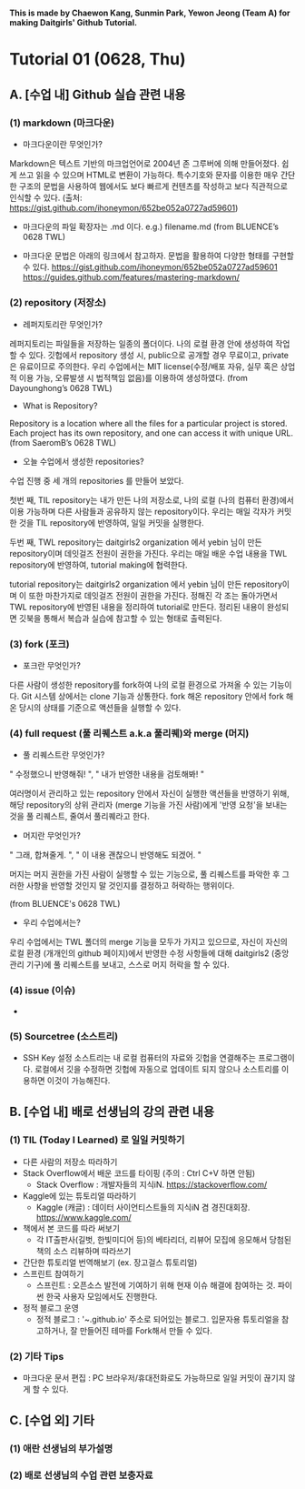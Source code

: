 #### This is made by Chaewon Kang, Sunmin Park, Yewon Jeong (Team A) for making Daitgirls' Github Tutorial.

# Tutorial 01 (0628, Thu)

## A. [수업 내] Github 실습 관련 내용

### (1) markdown (마크다운)

* 마크다운이란 무엇인가?

Markdown은 텍스트 기반의 마크업언어로 2004년 존 그루버에 의해 만들어졌다. 쉽게 쓰고 읽을 수 있으며 HTML로 변환이 가능하다. 특수기호와 문자를 이용한 매우 간단한 구조의 문법을 사용하여 웹에서도 보다 빠르게 컨텐츠를 작성하고 보다 직관적으로 인식할 수 있다. (출처: https://gist.github.com/ihoneymon/652be052a0727ad59601) 


* 마크다운의 파일 확장자는 .md 이다. e.g.) filename.md (from BLUENCE’s 0628 TWL)


* 마크다운 문법은 아래의 링크에서 참고하자. 문법을 활용하여 다양한 형태를 구현할 수 있다. 
https://gist.github.com/ihoneymon/652be052a0727ad59601
https://guides.github.com/features/mastering-markdown/


### (2) repository (저장소)

* 레퍼지토리란 무엇인가? 

레퍼지토리는 파일들을 저장하는 일종의 폴더이다. 나의 로컬 환경 안에 생성하여 작업할 수 있다. 깃헙에서 repository 생성 시, public으로 공개할 경우 무료이고, private은 유료이므로 주의한다. 우리 수업에서는 MIT license(수정/배포 자유, 실무 혹은 상업적 이용 가능, 오류발생 시 법적책임 없음)를 이용하여 생성하였다. (from Dayounghong’s 0628 TWL) 

* What is Repository? 

Repository is a location where all the files for a particular project is stored. Each project has its own repository, and one can access it with unique URL.  (from SaeromB’s 0628 TWL) 

* 오늘 수업에서 생성한 repositories?

수업 진행 중 세 개의 repositories 를 만들어 보았다. 

첫번 째, TIL repository는 내가 만든 나의 저장소로, 나의 로컬 (나의 컴퓨터 환경)에서 이용 가능하며 다른 사람들과 공유하지 않는 repository이다. 우리는 매일 각자가 커밋한 것을 TIL repository에 반영하여, 일일 커밋을 실행한다. 

두번 째, TWL repository는 daitgirls2 organization 에서 yebin 님이 만든 repository이며 데잇걸즈 전원이 권한을 가진다. 우리는 매일 배운 수업 내용을 TWL repository에 반영하여, tutorial making에 협력한다. 

tutorial repository는 daitgirls2 organization 에서 yebin 님이 만든 repository이며 이 또한 마찬가지로 데잇걸즈 전원이 권한을 가진다. 정해진 각 조는 돌아가면서 TWL repository에 반영된 내용을 정리하여 tutorial로 만든다. 정리된 내용이 완성되면 깃북을 통해서 복습과 실습에 참고할 수 있는 형태로 출력된다. 

### (3) fork (포크)

* 포크란 무엇인가? 

다른 사람이 생성한 repository를 fork하여 나의 로컬 환경으로 가져올 수 있는 기능이다. Git 시스템 상에서는 clone 기능과 상통한다. fork 해온 repository 안에서 fork 해 온 당시의 상태를 기준으로 액션들을 실행할 수 있다. 

### (4) full request (풀 리퀘스트 a.k.a 풀리퀘)와 merge (머지) 

* 풀 리퀘스트란 무엇인가? 

" 수정했으니 반영해줘! ", " 내가 반영한 내용을 검토해봐! "

여러명이서 관리하고 있는 repository 안에서 자신이 실행한 액션들을 반영하기 위해, 해당 repository의 상위 관리자 (merge 기능을 가진 사람)에게 '반영 요청'을 보내는 것을 풀 리퀘스트, 줄여서 풀리퀘라고 한다. 

* 머지란 무엇인가?

" 그래, 합쳐줄게. ", " 이 내용 괜찮으니 반영해도 되겠어. "

머지는 머지 권한을 가진 사람이 실행할 수 있는 기능으로, 풀 리퀘스트를 파악한 후 그러한 사항을 반영할 것인지 말 것인지를 결정하고 허락하는 행위이다. 

(from BLUENCE's 0628 TWL) 

* 우리 수업에서는? 

우리 수업에서는 TWL 폴더의 merge 기능을 모두가 가지고 있으므로, 자신이 자신의 로컬 환경 (개개인의 github 페이지)에서 반영한 수정 사항들에 대해 daitgirls2 (중앙 관리 기구)에 풀 리퀘스트를 보내고, 스스로 머지 허락을 할 수 있다. 

### (4) issue (이슈)

* 

### (5) Sourcetree (소스트리) 
- SSH Key 설정
소스트리는 내 로컬 컴퓨터의 자료와 깃헙을 연결해주는 프로그램이다. 
로컬에서 깃을 수정하면 깃헙에 자동으로 업데이트 되지 않으나 소스트리를 이용하면 이것이 가능해진다.


## B. [수업 내] 배로 선생님의 강의 관련 내용 

### (1) TIL (Today I Learned) 로 일일 커밋하기 
- 다른 사람의 저장소 따라하기
- Stack Overflow에서 배운 코드를 타이핑 (주의 : Ctrl C+V 하면 안됨)
    * Stack Overflow : 개발자들의 지식iN. https://stackoverflow.com/
- Kaggle에 있는 튜토리얼 따라하기
    * Kaggle (캐글) : 데이터 사이언티스트들의 지식iN 겸 경진대회장. https://www.kaggle.com/
- 책에서 본 코드를 따라 써보기
    * 각 IT출판사(길벗, 한빛미디어 등)의 베타리더, 리뷰어 모집에 응모해서 당첨된 책의 소스 리뷰하며 따라쓰기
- 간단한 튜토리얼 번역해보기 (ex. 장고걸스 튜토리얼)
- 스프린트 참여하기
    * 스프린트 : 오픈소스 발전에 기여하기 위해 현재 이슈 해결에 참여하는 것. 파이썬 한국 사용자 모임에서도 진행한다.
- 정적 블로그 운영 
    * 정적 블로그 : '~.github.io' 주소로 되어있는 블로그. 입문자용 튜토리얼을 참고하거나, 잘 만들어진 테마를 Fork해서 만들 수 있다.


### (2) 기타 Tips 
- 마크다운 문서 편집 : PC 브라우저/휴대전화로도 가능하므로 일일 커밋이 끊기지 않게 할 수 있다.
## C. [수업 외] 기타 

### (1) 애란 선생님의 부가설명 

### (2) 배로 선생님의 수업 관련 보충자료 
